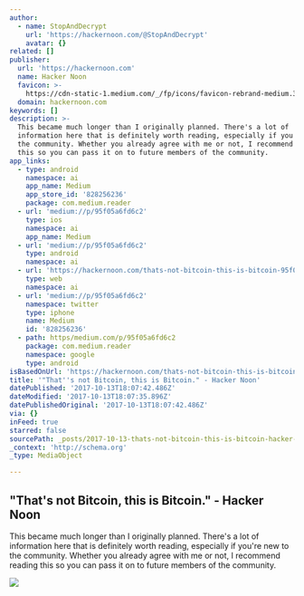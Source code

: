 ```yaml
---
author:
  - name: StopAndDecrypt
    url: 'https://hackernoon.com/@StopAndDecrypt'
    avatar: {}
related: []
publisher:
  url: 'https://hackernoon.com'
  name: Hacker Noon
  favicon: >-
    https://cdn-static-1.medium.com/_/fp/icons/favicon-rebrand-medium.3Y6xpZ-0FSdWDnPM3hSBIA.ico
  domain: hackernoon.com
keywords: []
description: >-
  This became much longer than I originally planned. There's a lot of
  information here that is definitely worth reading, especially if you're new to
  the community. Whether you already agree with me or not, I recommend reading
  this so you can pass it on to future members of the community.
app_links:
  - type: android
    namespace: ai
    app_name: Medium
    app_store_id: '828256236'
    package: com.medium.reader
  - url: 'medium://p/95f05a6fd6c2'
    type: ios
    namespace: ai
    app_name: Medium
  - url: 'medium://p/95f05a6fd6c2'
    type: android
    namespace: ai
  - url: 'https://hackernoon.com/thats-not-bitcoin-this-is-bitcoin-95f05a6fd6c2'
    type: web
    namespace: ai
  - url: 'medium://p/95f05a6fd6c2'
    namespace: twitter
    type: iphone
    name: Medium
    id: '828256236'
  - path: https/medium.com/p/95f05a6fd6c2
    package: com.medium.reader
    namespace: google
    type: android
isBasedOnUrl: 'https://hackernoon.com/thats-not-bitcoin-this-is-bitcoin-95f05a6fd6c2'
title: '"That''s not Bitcoin, this is Bitcoin." - Hacker Noon'
datePublished: '2017-10-13T18:07:42.486Z'
dateModified: '2017-10-13T18:07:35.896Z'
datePublishedOriginal: '2017-10-13T18:07:42.486Z'
via: {}
inFeed: true
starred: false
sourcePath: _posts/2017-10-13-thats-not-bitcoin-this-is-bitcoin-hacker-noon.md
_context: 'http://schema.org'
_type: MediaObject

---
```

<article style=""><h1>"That's not Bitcoin, this is Bitcoin." - Hacker Noon</h1><p>This became much longer than I originally planned. There's a lot of information here that is definitely worth reading, especially if you're new to the community. Whether you already agree with me or not, I recommend reading this so you can pass it on to future members of the community.</p><img src="https://cdn-images-1.medium.com/max/1200/1*blW4SQyFmTq0Oice3lDBsA.jpeg" /></article>
